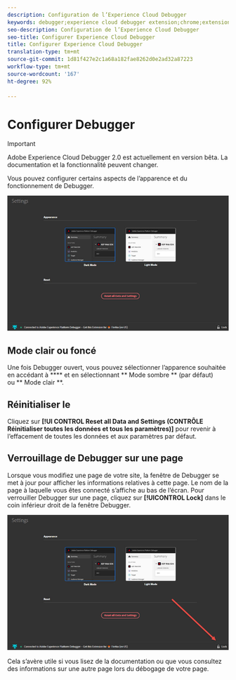 ```yaml
---
description: Configuration de l’Experience Cloud Debugger
keywords: debugger;experience cloud debugger extension;chrome;extension;configure
seo-description: Configuration de l’Experience Cloud Debugger
seo-title: Configurer Experience Cloud Debugger
title: Configurer Experience Cloud Debugger
translation-type: tm+mt
source-git-commit: 1d81f427e2c1a68a182fae8262d0e2ad32a87223
workflow-type: tm+mt
source-wordcount: '167'
ht-degree: 92%

---
```



# Configurer Debugger

>[!IMPORTANT]
>
>Adobe Experience Cloud Debugger 2.0 est actuellement en version bêta. La documentation et la fonctionnalité peuvent changer.

Vous pouvez configurer certains aspects de l’apparence et du fonctionnement de Debugger.

![](assets/settings.jpg)

## Mode clair ou foncé

Une fois Debugger ouvert, vous pouvez sélectionner l’apparence souhaitée en accédant à **** et en sélectionnant ** Mode sombre ** (par défaut) ou ** Mode clair **.

## Réinitialiser le

Cliquez sur **[!UI CONTROL Reset all Data and Settings (CONTRÔLE Réinitialiser toutes les données et tous les paramètres)]** pour revenir à l’effacement de toutes les données et aux paramètres par défaut.

## Verrouillage de Debugger sur une page

Lorsque vous modifiez une page de votre site, la fenêtre de Debugger se met à jour pour afficher les informations relatives à cette page. Le nom de la page à laquelle vous êtes connecté s’affiche au bas de l’écran. Pour verrouiller Debugger sur une page, cliquez sur **[!UICONTROL Lock]** dans le coin inférieur droit de la fenêtre Debugger.

![](assets/lock.jpg)

Cela s’avère utile si vous lisez de la documentation ou que vous consultez des informations sur une autre page lors du débogage de votre page.